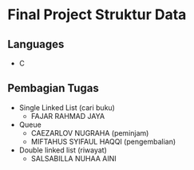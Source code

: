 # Final Project Struktur Data


## Languages
- C

## Pembagian Tugas
* Single Linked List (cari buku)
   * FAJAR RAHMAD JAYA
* Queue
   * CAEZARLOV NUGRAHA (peminjam)
   * MIFTAHUS SYIFAUL HAQQI (pengembalian)
* Double linked list (riwayat)
   * SALSABILLA NUHAA AINI
